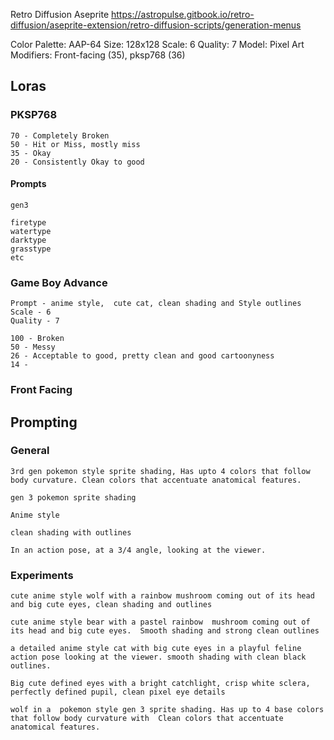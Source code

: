 Retro Diffusion Aseprite
https://astropulse.gitbook.io/retro-diffusion/aseprite-extension/retro-diffusion-scripts/generation-menus

Color Palette: AAP-64
Size: 128x128
Scale: 6
Quality: 7
Model: Pixel Art
Modifiers: Front-facing (35), pksp768 (36)

## Loras

### PKSP768
```
70 - Completely Broken
50 - Hit or Miss, mostly miss
35 - Okay
20 - Consistently Okay to good

```

#### Prompts

```
gen3
```

```
firetype
watertype
darktype
grasstype
etc
```

### Game Boy Advance

```
Prompt - anime style,  cute cat, clean shading and Style outlines
Scale - 6
Quality - 7

100 - Broken
50 - Messy
26 - Acceptable to good, pretty clean and good cartoonyness
14 - 
```
### Front Facing

## Prompting

### General 

```
3rd gen pokemon style sprite shading, Has upto 4 colors that follow body curvature. Clean colors that accentuate anatomical features.
```

```
gen 3 pokemon sprite shading
```

```
Anime style
```

```
clean shading with outlines
```

```
In an action pose, at a 3/4 angle, looking at the viewer.
```
### Experiments
```
cute anime style wolf with a rainbow mushroom coming out of its head and big cute eyes, clean shading and outlines
```

```
cute anime style bear with a pastel rainbow  mushroom coming out of its head and big cute eyes.  Smooth shading and strong clean outlines
```

```
a detailed anime style cat with big cute eyes in a playful feline action pose looking at the viewer. smooth shading with clean black outlines.
```

```
Big cute defined eyes with a bright catchlight, crisp white sclera, perfectly defined pupil, clean pixel eye details
```

```
wolf in a  pokemon style gen 3 sprite shading. Has up to 4 base colors that follow body curvature with  Clean colors that accentuate anatomical features.
```